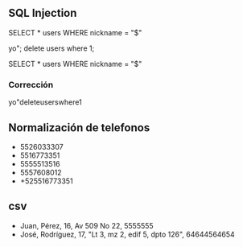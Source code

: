 ## SQL Injection 
SELECT * users WHERE nickname = "$"

yo"; delete users where 1;

SELECT * users WHERE nickname = "$"

### Corrección
yo\"deleteuserswhere1


## Normalización de telefonos
- 5526033307
- 5516773351
- 5555513516
- 5557608012
- +525516773351

## csv

- Juan, Pérez, 16, Av 509 No 22, 5555555
- José, Rodríguez, 17, "Lt 3, mz 2, edif 5, dpto 126", 64644564654


